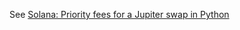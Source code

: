 See [Solana: Priority fees for a Jupiter swap in Python](https://docs.chainstack.com/docs/solana-priority-fees-for-a-jupiter-in-python)

